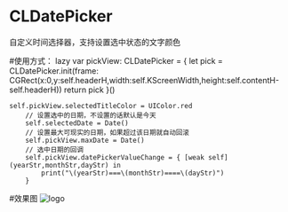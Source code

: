 # CLDatePicker
自定义时间选择器，支持设置选中状态的文字颜色

#使用方式：
		lazy var pickView: CLDatePicker = {
        let pick = CLDatePicker.init(frame: CGRect(x:0,y:self.headerH,width:self.KScreenWidth,height:self.contentH-self.headerH))
        return pick
    }()
    
    self.pickView.selectedTitleColor = UIColor.red
    	// 设置选中的日期，不设置的话默认是今天
        self.selectedDate = Date()
        // 设置最大可现实的日期，如果超过该日期就自动回滚
        self.pickView.maxDate = Date()
        // 选中日期的回调
        self.pickView.datePickerValueChange = { [weak self] (yearStr,monthStr,dayStr) in
            print("\(yearStr)===\(monthStr)====\(dayStr)")
        }

#效果图
![logo](http://images2017.cnblogs.com/blog/818253/201708/818253-20170825114214043-611262458.png)